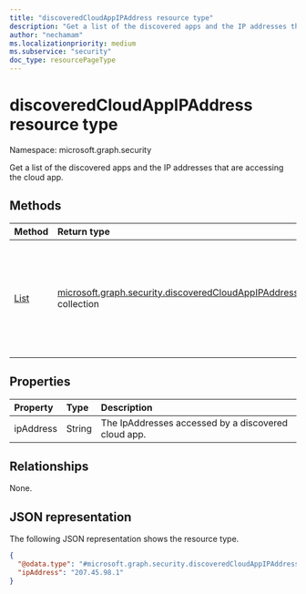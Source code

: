 ```yaml
---
title: "discoveredCloudAppIPAddress resource type"
description: "Get a list of the discovered apps and the IP addresses that are accessing the cloud app."
author: "nechamam"
ms.localizationpriority: medium
ms.subservice: "security"
doc_type: resourcePageType
---
```


# discoveredCloudAppIPAddress resource type

Namespace: microsoft.graph.security

Get a list of the discovered apps and the IP addresses that are accessing the cloud app.

## Methods
|Method|Return type|Description|
|:---|:---|:---|
|[List](../api/security-discoveredcloudappdetail-list-ipaddresses.md)|[microsoft.graph.security.discoveredCloudAppIPAddress](../resources/security-discoveredcloudappipaddress.md) collection|Get a list of the discovered apps and the IP addresses that are accessing the cloud app.|

## Properties
|Property|Type|Description|
|:---|:---|:---|
|ipAddress|String|The IpAddresses accessed by a discovered cloud app.|

## Relationships
None.

## JSON representation
The following JSON representation shows the resource type.
<!-- {
  "blockType": "resource",
  "keyProperty": "ipAddress",
  "@odata.type": "microsoft.graph.security.discoveredCloudAppIPAddress",
  "openType": false
}
-->
``` json
{
  "@odata.type": "#microsoft.graph.security.discoveredCloudAppIPAddress",
  "ipAddress": "207.45.98.1"
}
```

